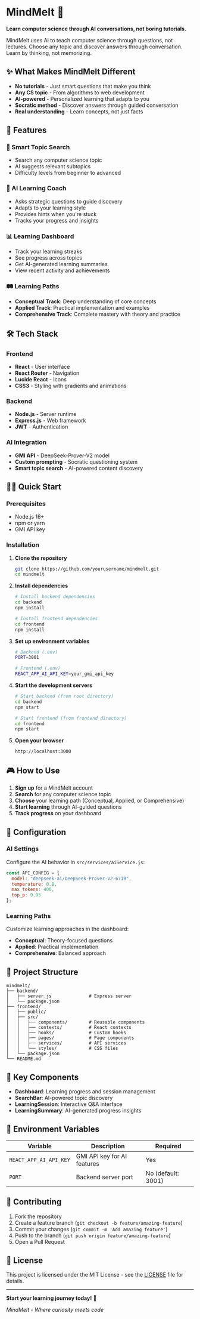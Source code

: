# MindMelt 🧠

**Learn computer science through AI conversations, not boring tutorials.**

MindMelt uses AI to teach computer science through questions, not lectures. Choose any topic and discover answers through conversation. Learn by thinking, not memorizing.

## ✨ What Makes MindMelt Different

- **No tutorials** - Just smart questions that make you think
- **Any CS topic** - From algorithms to web development
- **AI-powered** - Personalized learning that adapts to you
- **Socratic method** - Discover answers through guided conversation
- **Real understanding** - Learn concepts, not just facts

## 🚀 Features

### 🎯 Smart Topic Search
- Search any computer science topic
- AI suggests relevant subtopics
- Difficulty levels from beginner to advanced

### 🤖 AI Learning Coach
- Asks strategic questions to guide discovery
- Adapts to your learning style
- Provides hints when you're stuck
- Tracks your progress and insights

### 📊 Learning Dashboard
- Track your learning streaks
- See progress across topics
- Get AI-generated learning summaries
- View recent activity and achievements

### 🛤️ Learning Paths
- **Conceptual Track**: Deep understanding of core concepts
- **Applied Track**: Practical implementation and examples  
- **Comprehensive Track**: Complete mastery with theory and practice

## 🛠️ Tech Stack

### Frontend
- **React** - User interface
- **React Router** - Navigation
- **Lucide React** - Icons
- **CSS3** - Styling with gradients and animations

### Backend
- **Node.js** - Server runtime
- **Express.js** - Web framework
- **JWT** - Authentication

### AI Integration
- **GMI API** - DeepSeek-Prover-V2 model
- **Custom prompting** - Socratic questioning system
- **Smart topic search** - AI-powered content discovery

## 🏃‍♂️ Quick Start

### Prerequisites
- Node.js 16+ 
- npm or yarn
- GMI API key

### Installation

1. **Clone the repository**
   ```bash
   git clone https://github.com/yourusername/mindmelt.git
   cd mindmelt
   ```

2. **Install dependencies**
   ```bash
   # Install backend dependencies
   cd backend
   npm install
   
   # Install frontend dependencies
   cd frontend
   npm install
   ```

3. **Set up environment variables**
   ```bash
   # Backend (.env)
   PORT=3001
   
   # Frontend (.env)
   REACT_APP_AI_API_KEY=your_gmi_api_key
   ```

4. **Start the development servers**
   ```bash
   # Start backend (from root directory)
   cd backend
   npm start
   
   # Start frontend (from frontend directory)
   cd frontend
   npm start
   ```

5. **Open your browser**
   ```
   http://localhost:3000
   ```

## 🎮 How to Use

1. **Sign up** for a MindMelt account
2. **Search** for any computer science topic
3. **Choose** your learning path (Conceptual, Applied, or Comprehensive)
4. **Start learning** through AI-guided questions
5. **Track progress** on your dashboard

## 🔧 Configuration

### AI Settings
Configure the AI behavior in `src/services/aiService.js`:

```javascript
const API_CONFIG = {
  model: "deepseek-ai/DeepSeek-Prover-V2-671B",
  temperature: 0.8,
  max_tokens: 400,
  top_p: 0.95
};
```

### Learning Paths
Customize learning approaches in the dashboard:
- **Conceptual**: Theory-focused questions
- **Applied**: Practical implementation
- **Comprehensive**: Balanced approach

## 📁 Project Structure

```
mindmelt/
├── backend/
│   ├── server.js              # Express server
│   └── package.json
├── frontend/
│   ├── public/
│   ├── src/
│   │   ├── components/        # Reusable components
│   │   ├── contexts/          # React contexts
│   │   ├── hooks/             # Custom hooks
│   │   ├── pages/             # Page components
│   │   ├── services/          # API services
│   │   └── styles/            # CSS files
│   └── package.json
└── README.md
```

## 🎨 Key Components

- **Dashboard**: Learning progress and session management
- **SearchBar**: AI-powered topic discovery
- **LearningSession**: Interactive Q&A interface
- **LearningSummary**: AI-generated progress insights

## 🔑 Environment Variables

| Variable | Description | Required |
|----------|-------------|----------|
| `REACT_APP_AI_API_KEY` | GMI API key for AI features | Yes |
| `PORT` | Backend server port | No (default: 3001) |

## 🤝 Contributing

1. Fork the repository
2. Create a feature branch (`git checkout -b feature/amazing-feature`)
3. Commit your changes (`git commit -m 'Add amazing feature'`)
4. Push to the branch (`git push origin feature/amazing-feature`)
5. Open a Pull Request

## 📝 License

This project is licensed under the MIT License - see the [LICENSE](LICENSE) file for details.

---

**Start your learning journey today!** 🚀

*MindMelt - Where curiosity meets code*